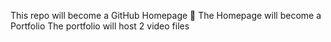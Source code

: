 This repo will become a GitHub Homepage 👋
The Homepage will become a Portfolio
The portfolio will host 2 video files
<!--
this part is commented out by the exlamation mark, mark down 
-->
